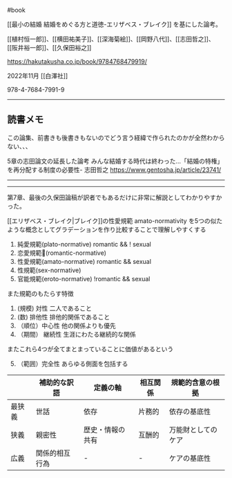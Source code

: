 #book



[[最小の結婚 結婚をめぐる方と道徳-エリザベス・ブレイク]] を基にした論考。

[[植村恒一郎]]、[[横田祐美子]]、[[深海菊絵]]、[[岡野八代]]、[[志田哲之]]、[[阪井裕一郎]]、[[久保田裕之]]

https://hakutakusha.co.jp/book/9784768479919/

2022年11月 [[白澤社]]   

978-4-7684-7991-9

---

## 読書メモ

この論集、前書きも後書きもないのでどう言う経緯で作られたのかが全然わからない、、、

5章の志田論文の延長した論考
みんな結婚する時代は終わった…「結婚の特権」を再分配する制度の必要性- 志田哲之
https://www.gentosha.jp/article/23741/

---



---

第7章、最後の久保田論稿が訳者でもあるだけに非常に解説としてわかりやすかった。

[[エリザベス・ブレイク|ブレイク]]の性愛規範 amato-normativity を5つの似たような概念としてグラデーションを作り比較することで理解しやすくする

1. 純愛規範(plato-normative) romantic && ! sexual
2. 恋愛規範(romantic-normative)
3. 性愛規範(amato-normative) romantic && sexual
4. 性規範(sex-normative) 
5. 官能規範(eroto-normative) !romantic && sexual

また規範のもたらす特徴

1. (規模) 対性 二人であること
2. (数) 排他性 排他的関係であること
3. （順位）中心性 他の関係よりも優先
4. （期間） 継続性 生涯にわたる継続的な関係

またこれら4つが全てまとまっていることに価値があるという

5. （範囲）完全性 あらゆる側面を包括する

|     |補助的な訳語|定義の軸|相互関係|規範的含意の根拠|
|---  |----------|---    |---   |---           |
|最狭義|世話       |依存    |片務的 |依存の基底性   |
|狭義|親密性|歴史・情報の共有|互酬的|万能財としてのケア
|広義|関係的相互行為|-|-|ケアの基底性|



